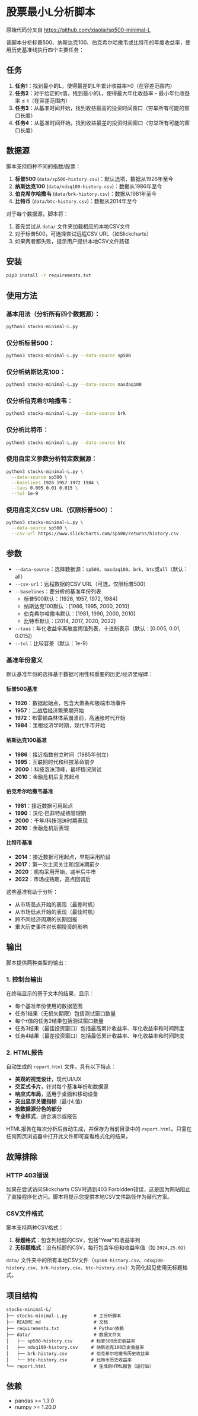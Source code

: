 # 股票最小L分析脚本

原始代码分叉自 https://github.com/xiaolai/sp500-minimal-L

该脚本分析标普500、纳斯达克100、伯克希尔哈撒韦或比特币的年度收益率，使用历史基准线执行四个主要任务：

## 任务

1. **任务1**：找到最小的L，使得最差的L年累计收益率≥0（在容差范围内）
2. **任务2**：对于给定的τ值，找到最小的L，使得最大年化收益率 - 最小年化收益率 ≤ τ（在容差范围内）
3. **任务3**：从基准时间开始，找到收益最高的投资时间窗口（穷举所有可能的窗口长度）
4. **任务4**：从基准时间开始，找到收益最差的投资时间窗口（穷举所有可能的窗口长度）

## 数据源

脚本支持四种不同的指数/股票：

1. **标普500** (`data/sp500-history.csv`)：默认选项，数据从1926年至今
2. **纳斯达克100** (`data/ndsq100-history.csv`)：数据从1986年至今  
3. **伯克希尔哈撒韦** (`data/brk-history.csv`)：数据从1981年至今
4. **比特币** (`data/btc-history.csv`)：数据从2014年至今

对于每个数据源，脚本将：
1. 首先尝试从 `data/` 文件夹加载相应的本地CSV文件
2. 对于标普500，可选择尝试远程CSV URL（如Slickcharts）
3. 如果两者都失败，提示用户提供本地CSV文件路径

## 安装

```bash
pip3 install -r requirements.txt
```

## 使用方法

### 基本用法（分析所有四个数据源）：
```bash
python3 stocks-minimal-L.py
```

### 仅分析标普500：
```bash
python3 stocks-minimal-L.py --data-source sp500
```

### 仅分析纳斯达克100：
```bash
python3 stocks-minimal-L.py --data-source nasdaq100
```

### 仅分析伯克希尔哈撒韦：
```bash
python3 stocks-minimal-L.py --data-source brk
```

### 仅分析比特币：
```bash
python3 stocks-minimal-L.py --data-source btc
```

### 使用自定义参数分析特定数据源：
```bash
python3 stocks-minimal-L.py \
  --data-source sp500 \
  --baselines 1926 1957 1972 1984 \
  --taus 0.005 0.01 0.015 \
  --tol 1e-9
```

### 使用自定义CSV URL（仅限标普500）：
```bash
python3 stocks-minimal-L.py \
  --data-source sp500 \
  --csv-url https://www.slickcharts.com/sp500/returns/history.csv
```

## 参数

- `--data-source`：选择数据源：`sp500`、`nasdaq100`、`brk`、`btc`或`all`（默认：all）
- `--csv-url`：远程数据的CSV URL（可选，仅限标普500）
- `--baselines`：要分析的基准年份列表
  - 标普500默认：[1926, 1957, 1972, 1984]
  - 纳斯达克100默认：[1986, 1995, 2000, 2010]
  - 伯克希尔哈撒韦默认：[1981, 1990, 2000, 2010]
  - 比特币默认：[2014, 2017, 2020, 2022]
- `--taus`：年化收益率离散度阈值列表，十进制表示（默认：[0.005, 0.01, 0.015]）
- `--tol`：比较容差（默认：1e-9）

### 基准年份意义

默认基准年份的选择基于数据可用性和重要的历史/经济里程碑：

#### 标普500基准
- **1926**：数据起始点，包含大萧条和极端市场事件
- **1957**：二战后经济繁荣期开始
- **1972**：布雷顿森林体系崩溃前，高通胀时代开始
- **1984**：里根经济学时期，现代牛市开始

#### 纳斯达克100基准  
- **1986**：接近指数创立时间（1985年创立）
- **1995**：互联网时代和科技革命前夕
- **2000**：科技泡沫顶峰，最坏情况测试
- **2010**：金融危机后复苏起点

#### 伯克希尔哈撒韦基准
- **1981**：接近数据可用起点
- **1990**：沃伦·巴菲特成熟管理期
- **2000**：千年/科技泡沫时期表现
- **2010**：金融危机后表现

#### 比特币基准
- **2014**：接近数据可用起点，早期采用阶段
- **2017**：第一次主流关注和泡沫期前夕
- **2020**：机构采用开始，减半后牛市
- **2022**：市场成熟期，高点回调后

这些基准有助于分析：
- 从市场高点开始的表现（最差时机）
- 从市场低点开始的表现（最佳时机）
- 跨不同经济周期的长期回报
- 重大历史事件对长期投资的影响

## 输出

脚本提供两种类型的输出：

### 1. 控制台输出
在终端显示的基于文本的结果，显示：
- 每个基准年份使用的数据范围
- 任务1结果（无损失期限）包括测试窗口数量
- 每个τ值的任务2结果包括测试窗口数量
- 任务3结果（最佳投资窗口）包括最高累计收益率、年化收益率和时间跨度
- 任务4结果（最差投资窗口）包括最低累计收益率、年化收益率和时间跨度

### 2. HTML报告
自动生成的 `report.html` 文件，具有以下特点：
- **美观的视觉设计**，现代UI/UX
- **交互式卡片**，针对每个基准年份和数据源
- **响应式布局**，适用于桌面和移动设备
- **突出显示关键指标**（最小L值）
- **按数据源分色的部分**
- **专业样式**，适合演示或报告

HTML报告在每次分析后自动生成，并保存为当前目录中的 `report.html`。只需在任何网页浏览器中打开此文件即可查看格式化的结果。

## 故障排除

### HTTP 403错误
如果在尝试访问Slickcharts CSV时遇到403 Forbidden错误，这是因为网站阻止了直接程序化访问。脚本将提示您提供本地CSV文件路径作为替代方案。

### CSV文件格式
脚本支持两种CSV格式：

1. **标题格式**：包含列标题的CSV，包括"Year"和收益率列
2. **无标题格式**：没有标题的CSV，每行包含年份和收益率值（如 `2024,25.02`）

`data/` 文件夹中的所有本地CSV文件（`sp500-history.csv`、`ndsq100-history.csv`、`brk-history.csv`、`btc-history.csv`）为简化起见使用无标题格式。

## 项目结构

```
stocks-minimal-L/
├── stocks-minimal-L.py          # 主分析脚本
├── README.md                    # 文档
├── requirements.txt             # Python依赖
├── data/                        # 数据文件夹
│   ├── sp500-history.csv       # 标普500历史收益率
│   ├── ndsq100-history.csv     # 纳斯达克100历史收益率
│   ├── brk-history.csv         # 伯克希尔哈撒韦历史收益率
│   └── btc-history.csv         # 比特币历史收益率
└── report.html                  # 生成的HTML报告（运行后）
```

## 依赖

- pandas >= 1.3.0
- numpy >= 1.20.0
